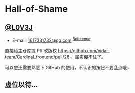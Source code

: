 # Hall-of-Shame

## [@L0V3J](https://github.com/L0V3J)

* E-mail: 1617331733@qq.com <sup><a href="https://github.com/L0V3J/L0V3J.github.io/commit/7f100b691f99102d96ec6dd2d96f584be8bed2bb.patch">Reference</a></sup>

直接给主仓库提 PR 改版权 https://github.com/vidar-team/Cardinal_frontend/pull/28 ，属实绷不住了。

可以您还需要熟悉下 GitHub 的使用，不认识的按钮不要乱点哦~

## 虚位以待...
